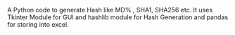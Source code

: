 A Python code to generate Hash like MD% , SHA1, SHA256 etc.
It uses Tkinter Module for GUI and hashlib module for Hash Generation and pandas for storing into excel.
